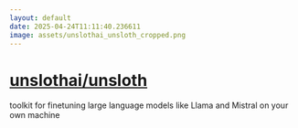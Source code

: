 ```yaml
---
layout: default
date: 2025-04-24T11:11:40.236611
image: assets/unslothai_unsloth_cropped.png
---
```


# [unslothai/unsloth](https://github.com/unslothai/unsloth)

toolkit for finetuning large language models like Llama and Mistral on your own machine
